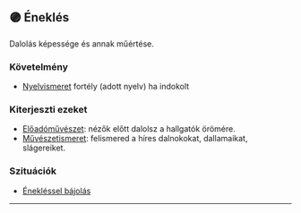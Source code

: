 ## 🟣 Éneklés

Dalolás képessége és annak műértése.

### Követelmény

- [Nyelvismeret](../fortelyok.kiemelt/nyelvismeret.md) fortély (adott nyelv) ha indokolt

### Kiterjeszti ezeket

- [Előadóművészet](../kepzettsegek.szekunder/eloadomuveszet.md): nézők előtt dalolsz a hallgatók örömére.
- [Művészetismeret](../kepzettsegek.szekunder/muveszetismeret.md): felismered a híres dalnokokat, dallamaikat, slágereiket.

### Szituációk

- [Énekléssel bájolás](../szituaciok/eneklessel_bajolas.md)

---

